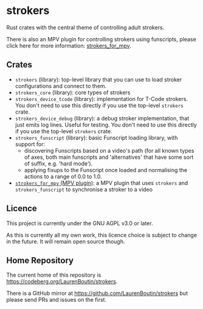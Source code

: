 # strokers

Rust crates with the central theme of controlling adult strokers.

There is also an MPV plugin for controlling strokers using funscripts, please click here
for more information: [strokers_for_mpv](./strokers_for_mpv).

## Crates

- `strokers` (library): top-level library that you can use to load stroker configurations and connect to them.
- `strokers_core` (library): core types of strokers
- `strokers_device_tcode` (library): implementation for T-Code strokers.
  You don't need to use this directly if you use the top-level `strokers` crate.
- `strokers_device_debug` (library): a debug stroker implementation, that just emits log lines. Useful for testing.
  You don't need to use this directly if you use the top-level `strokers` crate.
- `strokers_funscript` (library): basic Funscript loading library, with support for:
  - discovering Funscripts based on a video's path (for all known types of axes,
    both main funscripts and 'alternatives' that have some sort of suffix, e.g. 'hard mode').
  - applying fixups to the Funscript once loaded and normalising the actions to a range of 0.0 to 1.0.
- [`strokers_for_mpv` (MPV plugin)](./strokers_for_mpv): a MPV plugin that uses `strokers` and `strokers_funscript` to synchronise a stroker to a video

## Licence

This project is currently under the GNU AGPL v3.0 or later.

As this is currently all my own work, this licence choice is subject to change in the future.
It will remain open source though.

## Home Repository

The current home of this repository is <https://codeberg.org/LaurenBoutin/strokers>.

There is a GitHub mirror at <https://github.com/LaurenBoutin/strokers> but please send PRs and issues on the first.

